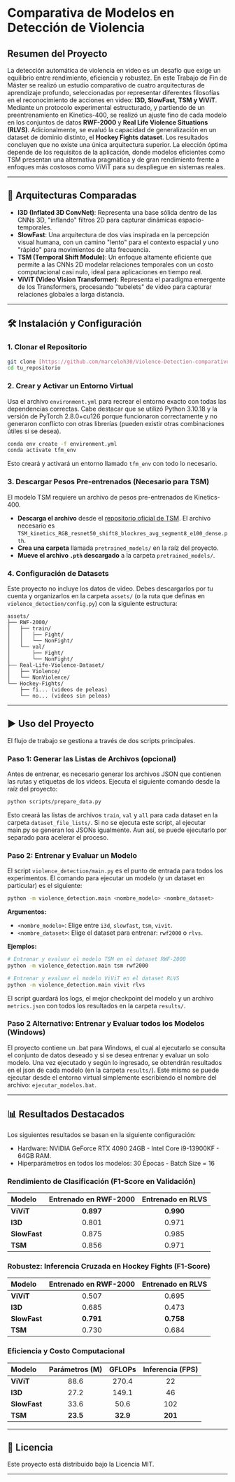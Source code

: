 # Comparativa de Modelos en Detección de Violencia

## Resumen del Proyecto
La detección automática de violencia en video es un desafío que exige un equilibrio entre rendimiento, eficiencia y robustez. En este Trabajo de Fin de Máster se realizó un estudio comparativo de cuatro arquitecturas de aprendizaje profundo, seleccionadas por representar diferentes filosofías en el reconocimiento de acciones en video: **I3D, SlowFast, TSM y ViViT**.
Mediante un protocolo experimental estructurado, y partiendo de un preentrenamiento en Kinetics-400, se realizó un ajuste fino de cada modelo en los conjuntos de datos **RWF-2000** y **Real Life Violence Situations (RLVS)**. Adicionalmente, se evaluó la capacidad de generalización en un dataset de dominio distinto, el **Hockey Fights dataset**.
Los resultados concluyen que no existe una única arquitectura superior. La elección óptima depende de los requisitos de la aplicación, donde modelos eficientes como TSM presentan una alternativa pragmática y de gran rendimiento frente a enfoques más costosos como ViViT para su despliegue en sistemas reales.

---

## 🚀 Arquitecturas Comparadas

-   **I3D (Inflated 3D ConvNet)**: Representa una base sólida dentro de las CNNs 3D, "inflando" filtros 2D para capturar dinámicas espacio-temporales.
-   **SlowFast**: Una arquitectura de dos vías inspirada en la percepción visual humana, con un camino "lento" para el contexto espacial y uno "rápido" para movimientos de alta frecuencia.
-   **TSM (Temporal Shift Module)**: Un enfoque altamente eficiente que permite a las CNNs 2D modelar relaciones temporales con un costo computacional casi nulo, ideal para aplicaciones en tiempo real.
-   **ViViT (Video Vision Transformer)**: Representa el paradigma emergente de los Transformers, procesando "tubelets" de video para capturar relaciones globales a larga distancia.

---

## 🛠️ Instalación y Configuración

### 1. Clonar el Repositorio
```bash
git clone [https://github.com/marceloh30/Violence-Detection-comparative.git](https://github.com/marceloh30/Violence-Detection-comparative.git)
cd tu_repositorio
```

### 2. Crear y Activar un Entorno Virtual
Usa el archivo `environment.yml` para recrear el entorno exacto con todas las dependencias correctas. 
Cabe destacar que se utilizó Python 3.10.18 y la versión de PyTorch 2.8.0+cu126 porque funcionaron correctamente y no generaron conflicto con otras librerías (pueden existir otras combinaciones útiles si se desea).
```bash
conda env create -f environment.yml
conda activate tfm_env
```
Esto creará y activará un entorno llamado `tfm_env` con todo lo necesario.

### 3. Descargar Pesos Pre-entrenados (Necesario para TSM)
El modelo TSM requiere un archivo de pesos pre-entrenados de Kinetics-400.
- **Descarga el archivo** desde el [repositorio oficial de TSM](https://github.com/mit-han-lab/temporal-shift-module). El archivo necesario es `TSM_kinetics_RGB_resnet50_shift8_blockres_avg_segment8_e100_dense.pth`.
- **Crea una carpeta** llamada `pretrained_models/` en la raíz del proyecto.
- **Mueve el archivo `.pth` descargado** a la carpeta `pretrained_models/`.

### 4. Configuración de Datasets
Este proyecto no incluye los datos de video. Debes descargarlos por tu cuenta y organizarlos en la carpeta `assets/` (o la ruta que definas en `violence_detection/config.py`) con la siguiente estructura:

```
assets/
├── RWF-2000/
│   ├── train/
│   │   ├── Fight/
│   │   └── NonFight/
│   └── val/
│       ├── Fight/
│       └── NonFight/
├── Real-Life-Violence-Dataset/
│   ├── Violence/
│   └── NonViolence/
└── Hockey-Fights/
    ├── fi... (videos de peleas)
    └── no... (videos sin peleas)
```

---

## ▶️ Uso del Proyecto

El flujo de trabajo se gestiona a través de dos scripts principales.

### Paso 1: Generar las Listas de Archivos (opcional)
Antes de entrenar, es necesario generar los archivos JSON que contienen las rutas y etiquetas de los videos. Ejecuta el siguiente comando desde la raíz del proyecto:
```bash
python scripts/prepare_data.py
```
Esto creará las listas de archivos `train`, `val` y `all` para cada dataset en la carpeta `dataset_file_lists/`.
Si no se ejecuta este script, al ejecutar main.py se generan los JSONs igualmente. Aun así, se puede ejecutarlo por separado para acelerar el proceso.

### Paso 2: Entrenar y Evaluar un Modelo
El script `violence_detection/main.py` es el punto de entrada para todos los experimentos. El comando para ejecutar un modelo (y un dataset en particular) es el siguiente:
```bash
python -m violence_detection.main <nombre_modelo> <nombre_dataset>
```
**Argumentos:**
-   `<nombre_modelo>`: Elige entre `i3d`, `slowfast`, `tsm`, `vivit`.
-   `<nombre_dataset>`: Elige el dataset para entrenar: `rwf2000` o `rlvs`.

**Ejemplos:**
```bash
# Entrenar y evaluar el modelo TSM en el dataset RWF-2000
python -m violence_detection.main tsm rwf2000

# Entrenar y evaluar el modelo ViViT en el dataset RLVS
python -m violence_detection.main vivit rlvs
```
El script guardará los logs, el mejor checkpoint del modelo y un archivo `metrics.json` con todos los resultados en la carpeta `results/`.

### Paso 2 Alternativo: Entrenar y Evaluar todos los Modelos (Windows)
El proyecto contiene un .bat para Windows, el cual al ejecutarlo se consulta el conjunto de datos deseado y si se desea entrenar y evaluar un solo modelo.
Una vez ejecutado y según lo ingresado, se obtendrán resultados en el json de cada modelo (en la carpeta `results/`). 
Este mismo se puede ejecutar desde el entorno virtual simplemente escribiendo el nombre del archivo: `ejecutar_modelos.bat`.

---

## 📊 Resultados Destacados

Los siguientes resultados se basan en la siguiente configuración:
-   Hardware: NVIDIA GeForce RTX 4090 24GB - Intel Core i9-13900KF - 64GB RAM.
-   Hiperparámetros en todos los modelos: 30 Épocas - Batch Size = 16

### Rendimiento de Clasificación (F1-Score en Validación)

| Modelo | Entrenado en RWF-2000 | Entrenado en RLVS |
| :--- | :---: | :---: |
| **ViViT** | **0.897** | **0.990** |
| **I3D** | 0.801 | 0.971 |
| **SlowFast** | 0.875 | 0.985 |
| **TSM** | 0.856 | 0.971 |

### Robustez: Inferencia Cruzada en Hockey Fights (F1-Score)

| Modelo | Entrenado en RWF-2000 | Entrenado en RLVS |
| :--- | :---: | :---: |
| **ViViT** | 0.507 | 0.695 |
| **I3D** | 0.685 | 0.473 |
| **SlowFast** | **0.791** | **0.758** |
| **TSM** | 0.730 | 0.684 |

### Eficiencia y Costo Computacional
| Modelo | Parámetros (M) | GFLOPs | Inferencia (FPS) |
| :--- | :---: | :---: | :---: |
| **ViViT** | 88.6 | 270.4 | 22 |
| **I3D** | 27.2 | 149.1 | 46 |
| **SlowFast** | 33.6 | 50.6 | 102 |
| **TSM** | **23.5** | **32.9** | **201** |

---

## 📄 Licencia

Este proyecto está distribuido bajo la Licencia MIT.

---
